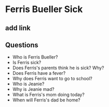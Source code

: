 # Ferris Bueller Sick
## add link
## Questions
- Who is Ferris Bueller?
- Is Ferris sick?
- Does Ferris's parents think he is sick? Why?
- Does Ferris have a fever?
- Why does Ferris want to go to school?
- Who is Jeanie?
- Why is Jeanie mad?
- What is Ferris's mom doing today?
- When will Ferris's dad be home?